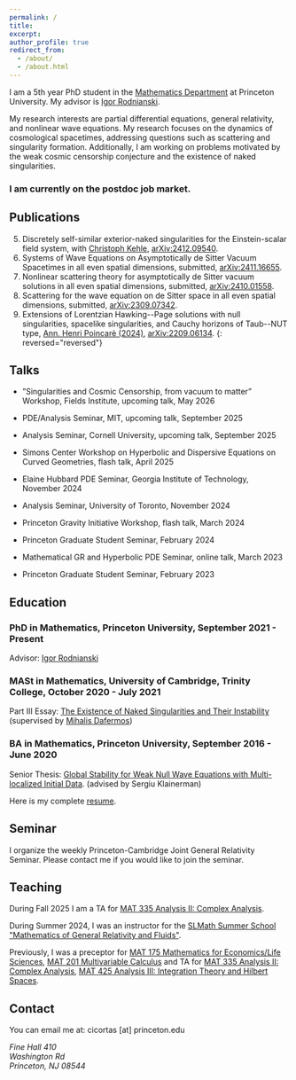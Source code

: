 ```yaml
---
permalink: /
title: 
excerpt:
author_profile: true
redirect_from: 
  - /about/
  - /about.html
---
```


I am a 5th year PhD student in the [Mathematics Department](https://www.math.princeton.edu/) at Princeton University. My advisor is [Igor Rodnianski](https://www.math.princeton.edu/people/igor-rodnianski).

My research interests are partial differential equations, general relativity, and nonlinear wave equations. My research focuses on the dynamics of cosmological spacetimes, addressing questions such as scattering and singularity formation. Additionally, I am working on problems motivated by the weak cosmic censorship conjecture and the existence of naked singularities.

### I am currently on the postdoc job market.

## Publications

5. Discretely self-similar exterior-naked singularities for the Einstein-scalar field system, with [Christoph Kehle](https://math.mit.edu/~kehle/index.html), [arXiv:2412.09540](https://arxiv.org/abs/2412.09540).
4. Systems of Wave Equations on Asymptotically de Sitter Vacuum Spacetimes in all even spatial dimensions, submitted, [arXiv:2411.16655](https://arxiv.org/abs/2411.16655).
3. Nonlinear scattering theory for asymptotically de Sitter vacuum solutions in all even spatial dimensions, submitted, [arXiv:2410.01558](https://arxiv.org/abs/2410.01558).
2. Scattering for the wave equation on de Sitter space in all even spatial dimensions, submitted, [arXiv:2309.07342](https://arxiv.org/abs/2309.07342).
1. Extensions of Lorentzian Hawking--Page solutions with null singularities, spacelike singularities, and Cauchy horizons of Taub--NUT type, [Ann. Henri Poincarè (2024)](https://doi.org/10.1007/s00023-024-01507-1), [arXiv:2209.06134](https://arxiv.org/abs/2209.06134).
{: reversed="reversed"}
 
## Talks

* ”Singularities and Cosmic Censorship, from vacuum to matter” Workshop, Fields Institute, upcoming talk, May 2026

* PDE/Analysis Seminar, MIT, upcoming talk, September 2025

* Analysis Seminar, Cornell University, upcoming talk, September 2025

* Simons Center Workshop on Hyperbolic and Dispersive Equations on Curved Geometries, flash talk, April 2025

* Elaine Hubbard PDE Seminar, Georgia Institute of Technology, November 2024

* Analysis Seminar, University of Toronto, November 2024

* Princeton Gravity Initiative Workshop, flash talk, March 2024

* Princeton Graduate Student Seminar, February 2024

* Mathematical GR and Hyperbolic PDE Seminar, online talk, March 2023

* Princeton Graduate Student Seminar, February 2023

## Education

### PhD in Mathematics, Princeton University, September 2021 - Present

Advisor: [Igor Rodnianski](https://www.math.princeton.edu/people/igor-rodnianski)

### MASt in Mathematics, University of Cambridge, Trinity College, October 2020 - July 2021

Part III Essay: [The Existence of Naked Singularities and Their Instability](https://serbancicortas.github.io/files/WCC.pdf) 
(supervised by [Mihalis Dafermos](https://web.math.princeton.edu/~dafermos/))

### BA in Mathematics, Princeton University, September 2016 - June 2020

Senior Thesis: [Global Stability for Weak Null Wave Equations with Multi-localized Initial Data](http://arks.princeton.edu/ark:/88435/dsp01xk81jp40j).
(advised by Sergiu Klainerman)

Here is my complete [resume](https://serbancicortas.github.io/files/Resume_Updated.pdf).

## Seminar
I organize the weekly Princeton-Cambridge Joint General Relativity Seminar. Please contact me if you would like to join the seminar.

## Teaching

During Fall 2025 I am a TA for [MAT 335 Analysis II: Complex Analysis](https://registrar.princeton.edu/course-offerings/course-details?term=1252&courseid=004194).

During Summer 2024, I was an instructor for the [SLMath Summer School "Mathematics of General Relativity and Fluids"](https://general-relativity-fluids-school.iacm.forth.gr/).

Previously, I was a preceptor for [MAT 175 Mathematics for Economics/Life Sciences](https://registrar.princeton.edu/course-offerings/course-details?term=1242&courseid=012060), [MAT 201 Multivariable Calculus](https://registrar.princeton.edu/course-offerings/course-details?term=1252&courseid=004149) and TA for [MAT 335 Analysis II: Complex Analysis](https://registrar.princeton.edu/course-offerings/course-details?term=1242&courseid=004194), [MAT 425 Analysis III: Integration Theory and Hilbert Spaces](https://registrar.princeton.edu/course-offerings/course-details?term=1234&courseid=008172).

## Contact

You can email me at: cicortas [at] princeton.edu

<address>
  Fine Hall 410<br /> Washington Rd<br /> Princeton, NJ 08544
</address>
